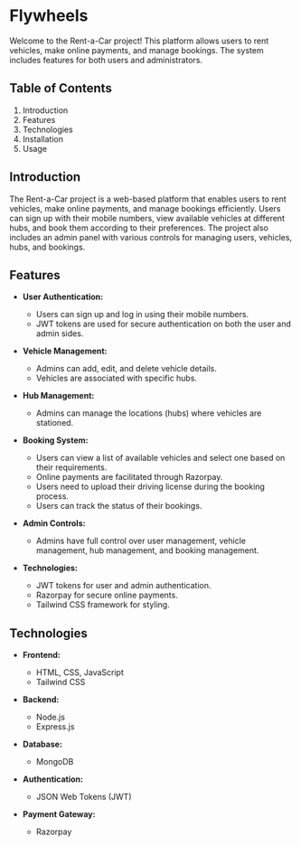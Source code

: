 # Flywheels

Welcome to the Rent-a-Car project! This platform allows users to rent vehicles, make online payments, and manage bookings. The system includes features for both users and administrators.

## Table of Contents
1. Introduction
2. Features
3. Technologies
4. Installation
5. Usage

## Introduction

The Rent-a-Car project is a web-based platform that enables users to rent vehicles, make online payments, and manage bookings efficiently. Users can sign up with their mobile numbers, view available vehicles at different hubs, and book them according to their preferences. The project also includes an admin panel with various controls for managing users, vehicles, hubs, and bookings.

## Features

- **User Authentication:**
  - Users can sign up and log in using their mobile numbers.
  - JWT tokens are used for secure authentication on both the user and admin sides.

- **Vehicle Management:**
  - Admins can add, edit, and delete vehicle details.
  - Vehicles are associated with specific hubs.

- **Hub Management:**
  - Admins can manage the locations (hubs) where vehicles are stationed.

- **Booking System:**
  - Users can view a list of available vehicles and select one based on their requirements.
  - Online payments are facilitated through Razorpay.
  - Users need to upload their driving license during the booking process.
  - Users can track the status of their bookings.

- **Admin Controls:**
  - Admins have full control over user management, vehicle management, hub management, and booking management.

- **Technologies:**
  - JWT tokens for user and admin authentication.
  - Razorpay for secure online payments.
  - Tailwind CSS framework for styling.

## Technologies

- **Frontend:**
  - HTML, CSS, JavaScript
  - Tailwind CSS

- **Backend:**
  - Node.js
  - Express.js

- **Database:**
  - MongoDB

- **Authentication:**
  - JSON Web Tokens (JWT)

- **Payment Gateway:**
  - Razorpay

